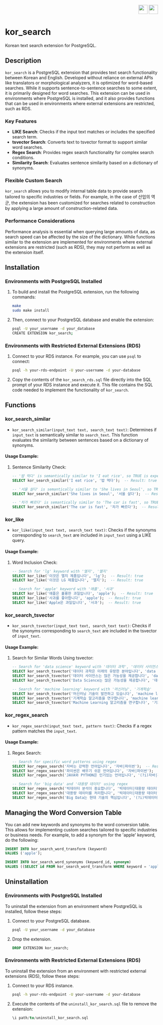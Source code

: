 <p align="right">
  <a href="/"><img src="https://upload.wikimedia.org/wikipedia/commons/0/09/Flag_of_South_Korea.svg" width="30"></a>
  <a href="#"><img src="https://upload.wikimedia.org/wikipedia/en/a/a4/Flag_of_the_United_States.svg" width="30"></a>
</p>

# kor_search

Korean text search extension for PostgreSQL.

## Description

`kor_search` is a PostgreSQL extension that provides text search functionality between Korean and English. Developed without reliance on external APIs like translators or morphological analyzers, it is optimized for word-based searches. While it supports sentence-to-sentence searches to some extent, it is primarily designed for word searches. This extension can be used in environments where PostgreSQL is installed, and it also provides functions that can be used in environments where external extensions are restricted, such as RDS.

### Key Features

- **LIKE Search**: Checks if the input text matches or includes the specified search term.
- **tsvector Search**: Converts text to tsvector format to support similar word searches.
- **Regex Search**: Provides regex search functionality for complex search conditions.
- **Similarity Search**: Evaluates sentence similarity based on a dictionary of synonyms.

### Flexible Custom Search

`kor_search` allows you to modify internal table data to provide search tailored to specific industries or fields. For example, in the case of 산업의 역군, the extension has been customized for searches related to construction by applying a large amount of construction-related data.

### Performance Considerations

Performance analysis is essential when querying large amounts of data, as search speed can be affected by the size of the dictionary. While functions similar to the extension are implemented for environments where external extensions are restricted (such as RDS), they may not perform as well as the extension itself.

## Installation

### Environments with PostgreSQL Installed

1. To build and install the PostgreSQL extension, run the following commands:

    ```sh
    make
    sudo make install
    ```

2. Then, connect to your PostgreSQL database and enable the extension:

    ```sh
    psql -U your_username -d your_database
    CREATE EXTENSION kor_search;
    ```

### Environments with Restricted External Extensions (RDS)

1. Connect to your RDS instance. For example, you can use `psql` to connect:

    ```sh
    psql -h your-rds-endpoint -U your-username -d your-database
    ```

2. Copy the contents of the `kor_search_rds.sql` file directly into the SQL prompt of your RDS instance and execute it. This file contains the SQL code needed to implement the functionality of `kor_search`.

## Functions

### kor_search_similar

- `kor_search_similar(input_text text, search_text text)`: Determines if `input_text` is semantically similar to `search_text`. This function evaluates the similarity between sentences based on a dictionary of synonyms.

#### Usage Example:

1. Sentence Similarity Check:

    ```sql
    -- '밥 먹다' is semantically similar to 'I eat rice', so TRUE is expected
    SELECT kor_search_similar('I eat rice', '밥 먹다');  -- Result: true

    -- '서울 살다' is semantically similar to 'She lives in Seoul', so TRUE is expected
    SELECT kor_search_similar('She lives in Seoul', '서울 살다');  -- Result: true

    -- '차가 빠르다' is semantically similar to 'The car is fast', so TRUE is expected
    SELECT kor_search_similar('The car is fast', '차가 빠르다');  -- Result: true
    ```

### kor_like

- `kor_like(input_text text, search_text text)`: Checks if the synonyms corresponding to `search_text` are included in `input_text` using a LIKE query.

#### Usage Example:

1. Word Inclusion Check:

    ```sql
    -- Search for 'lg' keyword with '엘지', '앨지'
    SELECT kor_like('이것은 엘지 제품입니다', 'lg');  -- Result: true
    SELECT kor_like('이것은 LG 제품입니다', '엘지');  -- Result: true

    -- Search for 'apple' keyword with '애플', '사과'
    SELECT kor_like('애플은 훌륭한 과일입니다', 'apple');  -- Result: true
    SELECT kor_like('사과를 좋아합니다', 'apple');  -- Result: true
    SELECT kor_like('Apple은 과일입니다', '사과');  -- Result: true
    ```

### kor_search_tsvector

- `kor_search_tsvector(input_text text, search_text text)`: Checks if the synonyms corresponding to `search_text` are included in the tsvector of `input_text`.

#### Usage Example:

1. Search for Similar Words Using tsvector:

    ```sql
    -- Search for 'data science' keyword with '데이터 과학', '데이터 사이언스'
    SELECT kor_search_tsvector('데이터 과학은 미래의 유망한 분야입니다', 'data science');  -- Result: true
    SELECT kor_search_tsvector('데이터 사이언스는 많은 가능성을 제공합니다', 'data science');  -- Result: true
    SELECT kor_search_tsvector('Data Science는 많은 가능성을 제공합니다', '데이터 과학');  -- Result: true

    -- Search for 'machine learning' keyword with '머신러닝', '기계학습'
    SELECT kor_search_tsvector('머신러닝 기술이 발전하고 있습니다', 'machine learning');  -- Result: true
    SELECT kor_search_tsvector('기계학습 알고리즘을 연구합니다', 'machine learning');  -- Result: true
    SELECT kor_search_tsvector('Machine Learning 알고리즘을 연구합니다', '기계학습');  -- Result: true
    ```

### kor_regex_search

- `kor_regex_search(input_text text, pattern text)`: Checks if a regex pattern matches the `input_text`.

#### Usage Example:

1. Regex Search:

    ```sql
    -- Search for specific word patterns using regex
    SELECT kor_regex_search('자바는 강력한 언어입니다', '자바|파이썬');  -- Result: true
    SELECT kor_regex_search('파이썬은 배우기 쉬운 언어입니다', '자바|파이썬');  -- Result: true
    SELECT kor_regex_search('JAVA와 PYTHON은 인기있는 언어입니다', '(?i)자바|파이썬');  -- Result: true

    -- Search for 'big data' and '대용량 데이터' using regex
    SELECT kor_regex_search('빅데이터 분석이 중요합니다', '빅데이터|대용량 데이터');  -- Result: true
    SELECT kor_regex_search('대용량 데이터를 처리합니다', '빅데이터|대용량 데이터');  -- Result: true
    SELECT kor_regex_search('Big Data는 현대 기술의 핵심입니다', '(?i)빅데이터|대용량 데이터');  -- Result: true
    ```

## Managing the Word Conversion Table

You can add new keywords and synonyms to the word conversion table. This allows for implementing custom searches tailored to specific industries or business needs. For example, to add a synonym for the 'apple' keyword, do the following:

```sql
INSERT INTO kor_search_word_transform (keyword)
VALUES ('apple');

INSERT INTO kor_search_word_synonyms (keyword_id, synonym)
VALUES ((SELECT id FROM kor_search_word_transform WHERE keyword = 'apple'), '애플');
```

## Uninstallation

### Environments with PostgreSQL Installed

To uninstall the extension from an environment where PostgreSQL is installed, follow these steps:

1. Connect to your PostgreSQL database.

    ```sh
    psql -U your_username -d your_database
    ```

2. Drop the extension.

    ```sql
    DROP EXTENSION kor_search;
    ```

### Environments with Restricted External Extensions (RDS)

To uninstall the extension from an environment with restricted external extensions (RDS), follow these steps:

1. Connect to your RDS instance.

    ```sh
    psql -h your-rds-endpoint -U your-username -d your-database
    ```

2. Execute the contents of the `uninstall_kor_search.sql` file to remove the extension:

    ```sql
    \i path/to/uninstall_kor_search.sql
    ```
